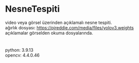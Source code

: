 # NesneTespiti
video veya görsel üzerinden açıklamalı nesne tespiti. 
<br>
ağırlık dosyası: https://pjreddie.com/media/files/yolov3.weights
<br>
açıklamalar görselden okuma dosyalarında.
#
python: 3.9.13
<br>
opencv: 4.4.0.46

